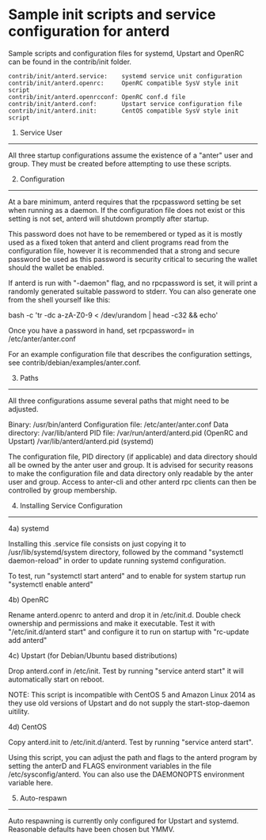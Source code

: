 Sample init scripts and service configuration for anterd
==========================================================

Sample scripts and configuration files for systemd, Upstart and OpenRC
can be found in the contrib/init folder.

    contrib/init/anterd.service:    systemd service unit configuration
    contrib/init/anterd.openrc:     OpenRC compatible SysV style init script
    contrib/init/anterd.openrcconf: OpenRC conf.d file
    contrib/init/anterd.conf:       Upstart service configuration file
    contrib/init/anterd.init:       CentOS compatible SysV style init script

1. Service User
---------------------------------

All three startup configurations assume the existence of a "anter" user
and group.  They must be created before attempting to use these scripts.

2. Configuration
---------------------------------

At a bare minimum, anterd requires that the rpcpassword setting be set
when running as a daemon.  If the configuration file does not exist or this
setting is not set, anterd will shutdown promptly after startup.

This password does not have to be remembered or typed as it is mostly used
as a fixed token that anterd and client programs read from the configuration
file, however it is recommended that a strong and secure password be used
as this password is security critical to securing the wallet should the
wallet be enabled.

If anterd is run with "-daemon" flag, and no rpcpassword is set, it will
print a randomly generated suitable password to stderr.  You can also
generate one from the shell yourself like this:

bash -c 'tr -dc a-zA-Z0-9 < /dev/urandom | head -c32 && echo'

Once you have a password in hand, set rpcpassword= in /etc/anter/anter.conf

For an example configuration file that describes the configuration settings,
see contrib/debian/examples/anter.conf.

3. Paths
---------------------------------

All three configurations assume several paths that might need to be adjusted.

Binary:              /usr/bin/anterd
Configuration file:  /etc/anter/anter.conf
Data directory:      /var/lib/anterd
PID file:            /var/run/anterd/anterd.pid (OpenRC and Upstart)
                     /var/lib/anterd/anterd.pid (systemd)

The configuration file, PID directory (if applicable) and data directory
should all be owned by the anter user and group.  It is advised for security
reasons to make the configuration file and data directory only readable by the
anter user and group.  Access to anter-cli and other anterd rpc clients
can then be controlled by group membership.

4. Installing Service Configuration
-----------------------------------

4a) systemd

Installing this .service file consists on just copying it to
/usr/lib/systemd/system directory, followed by the command
"systemctl daemon-reload" in order to update running systemd configuration.

To test, run "systemctl start anterd" and to enable for system startup run
"systemctl enable anterd"

4b) OpenRC

Rename anterd.openrc to anterd and drop it in /etc/init.d.  Double
check ownership and permissions and make it executable.  Test it with
"/etc/init.d/anterd start" and configure it to run on startup with
"rc-update add anterd"

4c) Upstart (for Debian/Ubuntu based distributions)

Drop anterd.conf in /etc/init.  Test by running "service anterd start"
it will automatically start on reboot.

NOTE: This script is incompatible with CentOS 5 and Amazon Linux 2014 as they
use old versions of Upstart and do not supply the start-stop-daemon uitility.

4d) CentOS

Copy anterd.init to /etc/init.d/anterd. Test by running "service anterd start".

Using this script, you can adjust the path and flags to the anterd program by
setting the anterD and FLAGS environment variables in the file
/etc/sysconfig/anterd. You can also use the DAEMONOPTS environment variable here.

5. Auto-respawn
-----------------------------------

Auto respawning is currently only configured for Upstart and systemd.
Reasonable defaults have been chosen but YMMV.
